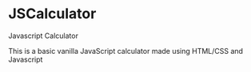 # JSCalculator
Javascript Calculator

This is a basic vanilla JavaScript calculator made using HTML/CSS and Javascript
